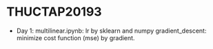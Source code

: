 # THUCTAP20193

- Day 1: 
multilinear.ipynb: lr by sklearn and numpy
gradient_descent: minimize cost function (mse) by gradient.
